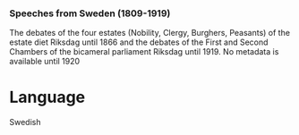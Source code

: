 ### Speeches from Sweden (1809-1919)
The debates of the four estates (Nobility, Clergy, Burghers, Peasants) of the estate diet Riksdag until 1866 and the debates of the First and Second Chambers of the bicameral parliament Riksdag until 1919. No metadata is available until 1920

# Language
Swedish
